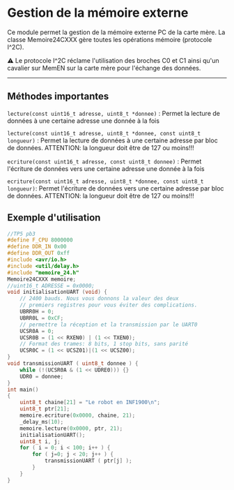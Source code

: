 <h1>Gestion de la mémoire externe</h1>

Ce module permet la gestion de la mémoire externe PC de la carte mère. La classe Memoire24CXXX
gère toutes les opérations mémoire (protocole I^2C).

⚠️ Le protocole I^2C réclame l'utilisation des broches C0 et C1 ainsi qu'un cavalier sur MemEN sur la carte mère pour l'échange des données.
<hr>

## Méthodes importantes
`lecture(const uint16_t adresse, uint8_t *donnee)` : Permet la lecture de données à une certaine adresse une donnée à la fois

`lecture(const uint16_t adresse, uint8_t *donnee, const uint8_t longueur)` : Permet la lecture de données à une certaine adresse par bloc de données. ATTENTION: la longueur doit être de 127 ou moins!!!


`ecriture(const uint16_t adresse, const uint8_t donnee)` : Permet l'écriture de données vers une certaine adresse une donnée à la fois

`ecriture(const uint16_t adresse, uint8_t *donnee, const uint8_t longueur)`: Permet l'écriture de données vers une certaine adresse par bloc de données. ATTENTION: la longueur doit être de 127 ou moins!!!

<h2>Exemple d'utilisation</h2>

```cpp
//TP5 pb3
#define F_CPU 8000000
#define DDR_IN 0x00
#define DDR_OUT 0xff
#include <avr/io.h> 
#include <util/delay.h> 
#include "memoire_24.h"
Memoire24CXXX memoire;
//uint16_t ADRESSE = 0x0000;
void initialisationUART (void) {
    // 2400 bauds. Nous vous donnons la valeur des deux
    // premiers registres pour vous éviter des complications.
    UBRR0H = 0;
    UBRR0L = 0xCF;
    // permettre la réception et la transmission par le UART0               
    UCSR0A = 0;
    UCSR0B = (1 << RXEN0) | (1 << TXEN0);
    // Format des trames: 8 bits, 1 stop bits, sans parité
    UCSR0C = (1 << UCSZ01)|(1 << UCSZ00);
}
void transmissionUART ( uint8_t donnee ) {
    while (!(UCSR0A & (1 << UDRE0))) {}
    UDR0 = donnee;
}
int main()
{
    uint8_t chaine[21] = "Le robot en INF1900\n";
    uint8_t ptr[21];
    memoire.ecriture(0x0000, chaine, 21);
    _delay_ms(10);
    memoire.lecture(0x0000, ptr, 21);
    initialisationUART();
    uint8_t i, j;
    for ( i = 0; i < 100; i++ ) {
        for ( j=0; j < 20; j++ ) {
            transmissionUART ( ptr[j] );
        }
    }
}
```
